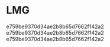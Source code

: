 # LMG
e759be9370d34ae2b8b65d7662f142a2
e759be9370d34ae2b8b65d7662f142a2
e759be9370d34ae2b8b65d7662f142a2
